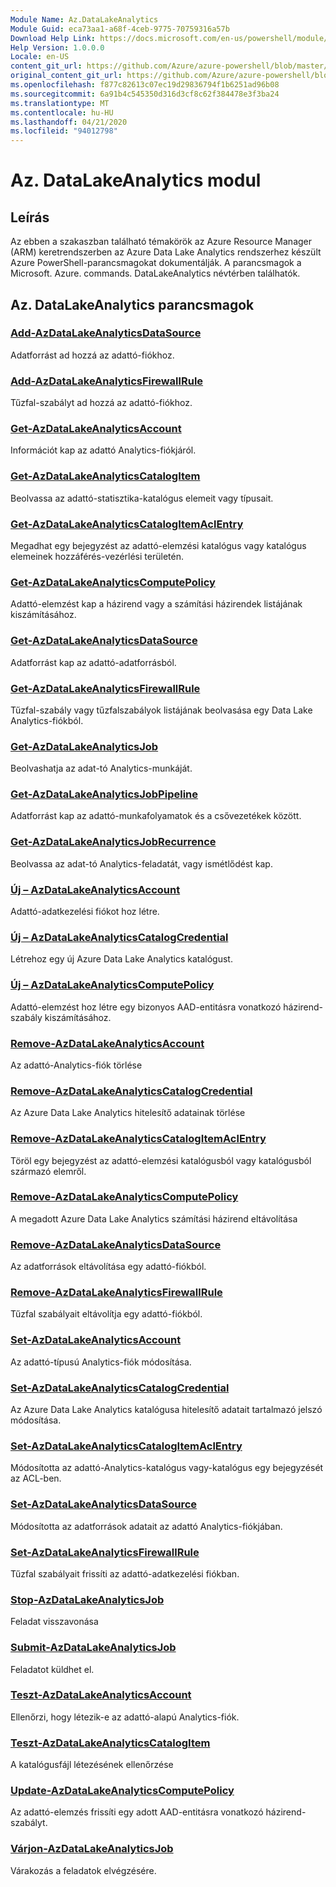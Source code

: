 ```yaml
---
Module Name: Az.DataLakeAnalytics
Module Guid: eca73aa1-a68f-4ceb-9775-70759316a57b
Download Help Link: https://docs.microsoft.com/en-us/powershell/module/az.datalakeanalytics
Help Version: 1.0.0.0
Locale: en-US
content_git_url: https://github.com/Azure/azure-powershell/blob/master/src/DataLakeAnalytics/DataLakeAnalytics/help/Az.DataLakeAnalytics.md
original_content_git_url: https://github.com/Azure/azure-powershell/blob/master/src/DataLakeAnalytics/DataLakeAnalytics/help/Az.DataLakeAnalytics.md
ms.openlocfilehash: f877c82613c07ec19d29836794f1b6251ad96b08
ms.sourcegitcommit: 6a91b4c545350d316d3cf8c62f384478e3f3ba24
ms.translationtype: MT
ms.contentlocale: hu-HU
ms.lasthandoff: 04/21/2020
ms.locfileid: "94012798"
---
```

# Az. DataLakeAnalytics modul
## Leírás
Az ebben a szakaszban található témakörök az Azure Resource Manager (ARM) keretrendszerben az Azure Data Lake Analytics rendszerhez készült Azure PowerShell-parancsmagokat dokumentálják. A parancsmagok a Microsoft. Azure. commands. DataLakeAnalytics névtérben találhatók.

## Az. DataLakeAnalytics parancsmagok
### [Add-AzDataLakeAnalyticsDataSource](Add-AzDataLakeAnalyticsDataSource.md)
Adatforrást ad hozzá az adattó-fiókhoz.

### [Add-AzDataLakeAnalyticsFirewallRule](Add-AzDataLakeAnalyticsFirewallRule.md)
Tűzfal-szabályt ad hozzá az adattó-fiókhoz.

### [Get-AzDataLakeAnalyticsAccount](Get-AzDataLakeAnalyticsAccount.md)
Információt kap az adattó Analytics-fiókjáról.

### [Get-AzDataLakeAnalyticsCatalogItem](Get-AzDataLakeAnalyticsCatalogItem.md)
Beolvassa az adattó-statisztika-katalógus elemeit vagy típusait.

### [Get-AzDataLakeAnalyticsCatalogItemAclEntry](Get-AzDataLakeAnalyticsCatalogItemAclEntry.md)
Megadhat egy bejegyzést az adattó-elemzési katalógus vagy katalógus elemeinek hozzáférés-vezérlési területén.

### [Get-AzDataLakeAnalyticsComputePolicy](Get-AzDataLakeAnalyticsComputePolicy.md)
Adattó-elemzést kap a házirend vagy a számítási házirendek listájának kiszámításához.

### [Get-AzDataLakeAnalyticsDataSource](Get-AzDataLakeAnalyticsDataSource.md)
Adatforrást kap az adattó-adatforrásból.

### [Get-AzDataLakeAnalyticsFirewallRule](Get-AzDataLakeAnalyticsFirewallRule.md)
Tűzfal-szabály vagy tűzfalszabályok listájának beolvasása egy Data Lake Analytics-fiókból.

### [Get-AzDataLakeAnalyticsJob](Get-AzDataLakeAnalyticsJob.md)
Beolvashatja az adat-tó Analytics-munkáját.

### [Get-AzDataLakeAnalyticsJobPipeline](Get-AzDataLakeAnalyticsJobPipeline.md)
Adatforrást kap az adattó-munkafolyamatok és a csővezetékek között.

### [Get-AzDataLakeAnalyticsJobRecurrence](Get-AzDataLakeAnalyticsJobRecurrence.md)
Beolvassa az adat-tó Analytics-feladatát, vagy ismétlődést kap.

### [Új – AzDataLakeAnalyticsAccount](New-AzDataLakeAnalyticsAccount.md)
Adattó-adatkezelési fiókot hoz létre.

### [Új – AzDataLakeAnalyticsCatalogCredential](New-AzDataLakeAnalyticsCatalogCredential.md)
Létrehoz egy új Azure Data Lake Analytics katalógust.

### [Új – AzDataLakeAnalyticsComputePolicy](New-AzDataLakeAnalyticsComputePolicy.md)
Adattó-elemzést hoz létre egy bizonyos AAD-entitásra vonatkozó házirend-szabály kiszámításához.

### [Remove-AzDataLakeAnalyticsAccount](Remove-AzDataLakeAnalyticsAccount.md)
Az adattó-Analytics-fiók törlése

### [Remove-AzDataLakeAnalyticsCatalogCredential](Remove-AzDataLakeAnalyticsCatalogCredential.md)
Az Azure Data Lake Analytics hitelesítő adatainak törlése

### [Remove-AzDataLakeAnalyticsCatalogItemAclEntry](Remove-AzDataLakeAnalyticsCatalogItemAclEntry.md)
Töröl egy bejegyzést az adattó-elemzési katalógusból vagy katalógusból származó elemről.

### [Remove-AzDataLakeAnalyticsComputePolicy](Remove-AzDataLakeAnalyticsComputePolicy.md)
A megadott Azure Data Lake Analytics számítási házirend eltávolítása

### [Remove-AzDataLakeAnalyticsDataSource](Remove-AzDataLakeAnalyticsDataSource.md)
Az adatforrások eltávolítása egy adattó-fiókból.

### [Remove-AzDataLakeAnalyticsFirewallRule](Remove-AzDataLakeAnalyticsFirewallRule.md)
Tűzfal szabályait eltávolítja egy adattó-fiókból.

### [Set-AzDataLakeAnalyticsAccount](Set-AzDataLakeAnalyticsAccount.md)
Az adattó-típusú Analytics-fiók módosítása.

### [Set-AzDataLakeAnalyticsCatalogCredential](Set-AzDataLakeAnalyticsCatalogCredential.md)
Az Azure Data Lake Analytics katalógusa hitelesítő adatait tartalmazó jelszó módosítása.

### [Set-AzDataLakeAnalyticsCatalogItemAclEntry](Set-AzDataLakeAnalyticsCatalogItemAclEntry.md)
Módosította az adattó-Analytics-katalógus vagy-katalógus egy bejegyzését az ACL-ben.

### [Set-AzDataLakeAnalyticsDataSource](Set-AzDataLakeAnalyticsDataSource.md)
Módosította az adatforrások adatait az adattó Analytics-fiókjában.

### [Set-AzDataLakeAnalyticsFirewallRule](Set-AzDataLakeAnalyticsFirewallRule.md)
Tűzfal szabályait frissíti az adattó-adatkezelési fiókban.

### [Stop-AzDataLakeAnalyticsJob](Stop-AzDataLakeAnalyticsJob.md)
Feladat visszavonása

### [Submit-AzDataLakeAnalyticsJob](Submit-AzDataLakeAnalyticsJob.md)
Feladatot küldhet el.

### [Teszt-AzDataLakeAnalyticsAccount](Test-AzDataLakeAnalyticsAccount.md)
Ellenőrzi, hogy létezik-e az adattó-alapú Analytics-fiók.

### [Teszt-AzDataLakeAnalyticsCatalogItem](Test-AzDataLakeAnalyticsCatalogItem.md)
A katalógusfájl létezésének ellenőrzése

### [Update-AzDataLakeAnalyticsComputePolicy](Update-AzDataLakeAnalyticsComputePolicy.md)
Az adattó-elemzés frissíti egy adott AAD-entitásra vonatkozó házirend-szabályt.

### [Várjon-AzDataLakeAnalyticsJob](Wait-AzDataLakeAnalyticsJob.md)
Várakozás a feladatok elvégzésére.


